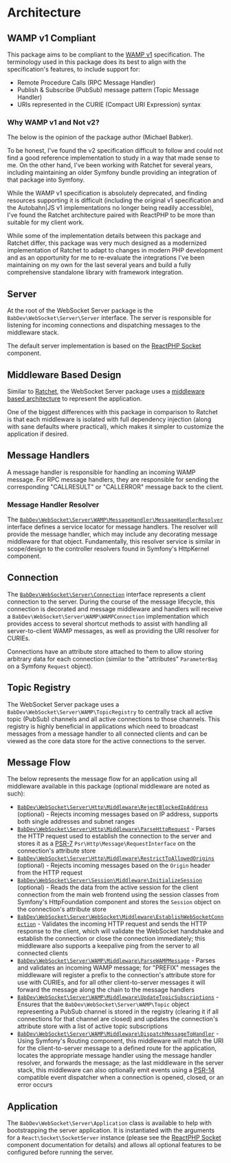 # Architecture

## WAMP v1 Compliant

This package aims to be compliant to the [WAMP v1](https://web.archive.org/web/20150419051041/http://wamp.ws/spec/wamp1/) specification. The terminology used in this package does its best to align with the specification's features, to include support for:

- Remote Procedure Calls (RPC Message Handler)
- Publish & Subscribe (PubSub) message pattern (Topic Message Handler)
- URIs represented in the CURIE (Compact URI Expression) syntax

### Why WAMP v1 and Not v2?

The below is the opinion of the package author (Michael Babker).

To be honest, I've found the v2 specification difficult to follow and could not find a good reference implementation to study in a way that made sense to me. On the other hand, I've been working with Ratchet for several years, including maintaining an older Symfony bundle providing an integration of that package into Symfony.

While the WAMP v1 specification is absolutely deprecated, and finding resources supporting it is difficult (including the original v1 specification and the Autobahn|JS v1 implementations no longer being readily accessible), I've found the Ratchet architecture paired with ReactPHP to be more than suitable for my client work.

While some of the implementation details between this package and Ratchet differ, this package was very much designed as a modernized implementation of Ratchet to adapt to changes in modern PHP development and as an opportunity for me to re-evaluate the integrations I've been maintaining on my own for the last several years and build a fully comprehensive standalone library with framework integration.

## Server

At the root of the WebSocket Server package is the `BabDev\WebSocket\Server\Server` interface. The server is responsible for listening for incoming connections and dispatching messages to the middleware stack.

The default server implementation is based on the [ReactPHP Socket](https://reactphp.org/socket/) component.

## Middleware Based Design

Similar to [Ratchet](https://github.com/ratchetphp/Ratchet), the WebSocket Server package uses a [middleware based architecture](/open-source/packages/websocket-server/docs/1.x/middleware) to represent the application.

One of the biggest differences with this package in comparison to Ratchet is that each middleware is isolated with full dependency injection (along with sane defaults where practical), which makes it simpler to customize the application if desired.

## Message Handlers

A message handler is responsible for handling an incoming WAMP message. For RPC message handlers, they are responsible for sending the corresponding "CALLRESULT" or "CALLERROR" message back to the client.

### Message Handler Resolver

The [`BabDev\WebSocket\Server\WAMP\MessageHandler\MessageHandlerResolver`](/open-source/packages/websocket-server/docs/1.x/message-handler-resolver) interface defines a service locator for message handlers. The resolver will provide the message handler, which may include any decorating message middleware for that object. Fundamentally, this resolver service is similar in scope/design to the controller resolvers found in Symfony's HttpKernel component.

## Connection

The [`BabDev\WebSocket\Server\Connection`](/open-source/packages/websocket-server/docs/1.x/connection) interface represents a client connection to the server. During the course of the message lifecycle, this connection is decorated and message middleware and handlers will receive a `BabDev\WebSocket\Server\WAMP\WAMPConnection` implementation which provides access to several shortcut methods to assist with handling all server-to-client WAMP messages, as well as providing the URI resolver for CURIEs.

Connections have an attribute store attached to them to allow storing arbitrary data for each connection (similar to the "attributes" `ParameterBag` on a Symfony `Request` object).

## Topic Registry

The WebSocket Server package uses a `BabDev\WebSocket\Server\WAMP\TopicRegistry` to centrally track all active topic (PubSub) channels and all active connections to those channels. This registry is highly beneficial in applications which need to broadcast messages from a message handler to all connected clients and can be viewed as the core data store for the active connections to the server.

## Message Flow

The below represents the message flow for an application using all middleware available in this package (optional middleware are noted as such):

- [`BabDev\WebSocket\Server\Http\Middleware\RejectBlockedIpAddress`](/open-source/packages/websocket-server/docs/1.x/middleware/reject-blocked-ip-address) (optional) - Rejects incoming messages based on IP address, supports both single addresses and subnet ranges
- [`BabDev\WebSocket\Server\Http\Middleware\ParseHttpRequest`](/open-source/packages/websocket-server/docs/1.x/middleware/parse-http-request) - Parses the HTTP request used to establish the connection to the server and stores it as a [PSR-7](https://www.php-fig.org/psr/psr-7/) `Psr\Http\Message\RequestInterface` on the connection's attribute store
- [`BabDev\WebSocket\Server\Http\Middleware\RestrictToAllowedOrigins`](/open-source/packages/websocket-server/docs/1.x/middleware/restrict-to-allowed-origins) (optional) - Rejects incoming messages based on the `Origin` header from the HTTP request
- [`BabDev\WebSocket\Server\Session\Middleware\InitializeSession`](/open-source/packages/websocket-server/docs/1.x/middleware/initialize-session) (optional) - Reads the data from the active session for the client connection from the main web frontend using the session classes from Symfony's HttpFoundation component and stores the `Session` object on the connection's attribute store
- [`BabDev\WebSocket\Server\WebSocket\Middleware\EstablishWebSocketConnection`](/open-source/packages/websocket-server/docs/1.x/middleware/establish-websocket-connection) - Validates the incoming HTTP request and sends the HTTP response to the client, which will validate the WebSocket handshake and establish the connection or close the connection immediately; this middleware also supports a keepalive ping from the server to all connected clients
- [`BabDev\WebSocket\Server\WAMP\Middleware\ParseWAMPMessage`](/open-source/packages/websocket-server/docs/1.x/middleware/parse-wamp-message) - Parses and validates an incoming WAMP message; for "PREFIX" messages the middleware will register a prefix to the connection's attribute store for use with CURIEs, and for all other client-to-server messages it will forward the message along the chain to the message handlers
- [`BabDev\WebSocket\Server\WAMP\Middleware\UpdateTopicSubscriptions`](/open-source/packages/websocket-server/docs/1.x/middleware/update-topic-subscriptions) - Ensures that the `BabDev\WebSocket\Server\WAMP\Topic` object representing a PubSub channel is stored in the registry (clearing it if all connections for that channel are closed) and updates the connection's attribute store with a list of active topic subscriptions
- [`BabDev\WebSocket\Server\WAMP\Middleware\DispatchMessageToHandler`](/open-source/packages/websocket-server/docs/1.x/middleware/dispatch-message-to-handler) - Using Symfony's Routing component, this middleware will match the URI for the client-to-server message to a defined route for the application, locates the appropriate message handler using the message handler resolver, and forwards the message; as the last middleware in the server stack, this middleware can also optionally emit events using a [PSR-14](https://www.php-fig.org/psr/psr-14/) compatible event dispatcher when a connection is opened, closed, or an error occurs

## Application

The `BabDev\WebSocket\Server\Application` class is available to help with bootstrapping the server application. It is instantiated with the arguments for a `React\Socket\SocketServer` instance (please see the [ReactPHP Socket](https://reactphp.org/socket/) component documentation for details) and allows all optional features to be configured before running the server.
